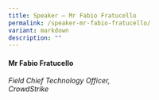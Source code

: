 ```yaml
---
title: Speaker – Mr Fabio Fratucello
permalink: /speaker-mr-fabio-fratucello/
variant: markdown
description: ""
---
```

#### **Mr Fabio Fratucello**

*Field Chief Technology Officer, <br> CrowdStrike*